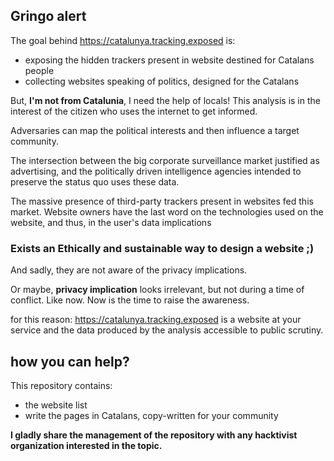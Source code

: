 ## Gringo alert

The goal behind https://catalunya.tracking.exposed is:

  * exposing the hidden trackers present in website destined for Catalans people
  * collecting websites speaking of politics, designed for the Catalans 

But, **I'm not from Catalunia**, I need the help of locals! This analysis is in the interest of the citizen who uses the internet to get informed.

Adversaries can map the political interests and then influence a target community.

The intersection between the big corporate surveillance market justified as advertising, and the politically driven intelligence agencies intended to preserve the status quo uses these data.

The massive presence of third-party trackers present in websites fed this market. Website owners have the last word on the technologies used on the website, and thus, in the user's data implications

### Exists an Ethically and sustainable way to design a website ;)

And sadly, they are not aware of the privacy implications.

Or maybe, **privacy implication** looks irrelevant, but not during a time of conflict. Like now. Now is the time to raise the awareness.

for this reason: https://catalunya.tracking.exposed is a website at your service and the data produced by the analysis accessible to public scrutiny.

## how you can help?

This repository contains:

  * the website list
  * write the pages in Catalans, copy-written for your community

**I gladly share the management of the repository with any hacktivist organization interested in the topic.**
